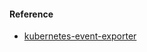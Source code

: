 #### Reference
- [kubernetes-event-exporter](https://github.com/bitnami/charts/blob/master/bitnami/kubernetes-event-exporter/README.md)